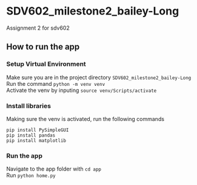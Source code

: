 # SDV602_milestone2_bailey-Long
Assignment 2 for sdv602  

## How to run the app  

### Setup Virtual Environment  
Make sure you are in the project directory ```SDV602_milestone2_bailey-Long```  
Run the command ```python -m venv venv```  
Activate the venv by inputing ```source venv/Scripts/activate```  
### Install libraries  
Making sure the venv is activated, run the following commands  
```
pip install PySimpleGUI
pip install pandas
pip install matplotlib
```
### Run the app  
Navigate to the app folder with ```cd app```  
Run ```python home.py```
